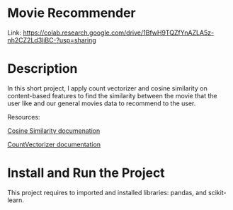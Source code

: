 # Movie Recommender
Link: https://colab.research.google.com/drive/1BfwH9TQZfYnAZLA5z-nh2CZ2Ld3liBC-?usp=sharing

# Description
In this short project, I apply count vectorizer and cosine similarity on content-based features to find the similarity between the movie that the user like and our general movies data to recommend to the user.

Resources:

[Cosine Similarity documenation](https://scikit-learn.org/stable/modules/generated/sklearn.metrics.pairwise.cosine_similarity.html)

[CountVectorizer documentation](https://scikit-learn.org/stable/modules/generated/sklearn.feature_extraction.text.CountVectorizer.html)
# Install and Run the Project
This project requires to imported and installed libraries: pandas, and scikit-learn.
